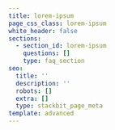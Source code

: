 ```yaml
---
title: lorem-ipsum
page_css_class: lorem-ipsum
white_header: false
sections:
  - section_id: lorem-ipsum
    questions: []
    type: faq_section
seo:
  title: ''
  description: ''
  robots: []
  extra: []
  type: stackbit_page_meta
template: advanced
---
```

